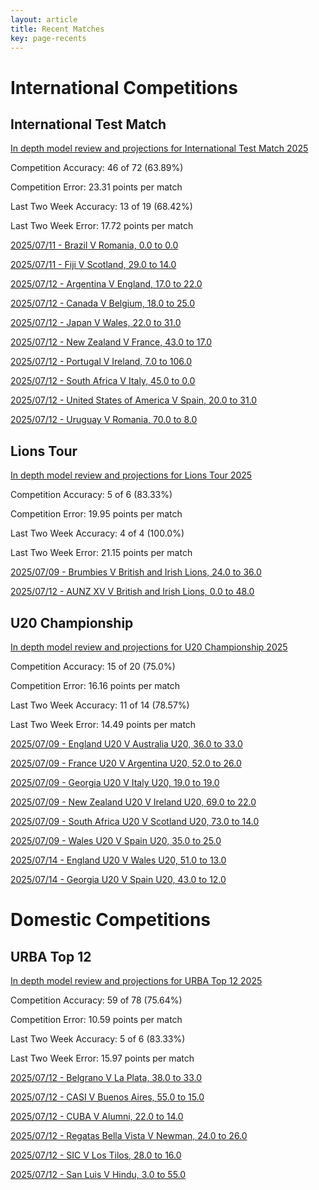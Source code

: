 ```yaml
---  
layout: article  
title: Recent Matches  
key: page-recents  
---
```

# International Competitions

## International Test Match


[In depth model review and projections for International Test Match 2025](comp_files/International_Test_Match_2025)

Competition Accuracy: 46 of 72 (63.89%)

Competition Error: 23.31 points per match

Last Two Week Accuracy: 13 of 19 (68.42%)

Last Two Week Error: 17.72 points per match

[2025/07/11 - Brazil V Romania, 0.0 to 0.0](reviews\2025-07-11-Brazil_V_Romania)

[2025/07/11 - Fiji V Scotland, 29.0 to 14.0](reviews\2025-07-11-Fiji_V_Scotland)

[2025/07/12 - Argentina V England, 17.0 to 22.0](reviews\2025-07-12-Argentina_V_England)

[2025/07/12 - Canada V Belgium, 18.0 to 25.0](reviews\2025-07-12-Canada_V_Belgium)

[2025/07/12 - Japan V Wales, 22.0 to 31.0](reviews\2025-07-12-Japan_V_Wales)

[2025/07/12 - New Zealand V France, 43.0 to 17.0](reviews\2025-07-12-NewZealand_V_France)

[2025/07/12 - Portugal V Ireland, 7.0 to 106.0](reviews\2025-07-12-Portugal_V_Ireland)

[2025/07/12 - South Africa V Italy, 45.0 to 0.0](reviews\2025-07-12-SouthAfrica_V_Italy)

[2025/07/12 - United States of America V Spain, 20.0 to 31.0](reviews\2025-07-12-UnitedStatesofAmerica_V_Spain)

[2025/07/12 - Uruguay V Romania, 70.0 to 8.0](reviews\2025-07-12-Uruguay_V_Romania)
## Lions Tour


[In depth model review and projections for Lions Tour 2025](comp_files/Lions_Tour_2025)

Competition Accuracy: 5 of 6 (83.33%)

Competition Error: 19.95 points per match

Last Two Week Accuracy: 4 of 4 (100.0%)

Last Two Week Error: 21.15 points per match

[2025/07/09 - Brumbies V British and Irish Lions, 24.0 to 36.0](reviews\2025-07-09-Brumbies_V_BritishandIrishLions)

[2025/07/12 - AUNZ XV V British and Irish Lions, 0.0 to 48.0](reviews\2025-07-12-AUNZXV_V_BritishandIrishLions)
## U20 Championship


[In depth model review and projections for U20 Championship 2025](comp_files/U20_Championship_2025)

Competition Accuracy: 15 of 20 (75.0%)

Competition Error: 16.16 points per match

Last Two Week Accuracy: 11 of 14 (78.57%)

Last Two Week Error: 14.49 points per match

[2025/07/09 - England U20 V Australia U20, 36.0 to 33.0](reviews\2025-07-09-EnglandU20_V_AustraliaU20)

[2025/07/09 - France U20 V Argentina U20, 52.0 to 26.0](reviews\2025-07-09-FranceU20_V_ArgentinaU20)

[2025/07/09 - Georgia U20 V Italy U20, 19.0 to 19.0](reviews\2025-07-09-GeorgiaU20_V_ItalyU20)

[2025/07/09 - New Zealand U20 V Ireland U20, 69.0 to 22.0](reviews\2025-07-09-NewZealandU20_V_IrelandU20)

[2025/07/09 - South Africa U20 V Scotland U20, 73.0 to 14.0](reviews\2025-07-09-SouthAfricaU20_V_ScotlandU20)

[2025/07/09 - Wales U20 V Spain U20, 35.0 to 25.0](reviews\2025-07-09-WalesU20_V_SpainU20)

[2025/07/14 - England U20 V Wales U20, 51.0 to 13.0](reviews\2025-07-14-EnglandU20_V_WalesU20)

[2025/07/14 - Georgia U20 V Spain U20, 43.0 to 12.0](reviews\2025-07-14-GeorgiaU20_V_SpainU20)
# Domestic Competitions

## URBA Top 12


[In depth model review and projections for URBA Top 12 2025](comp_files/URBA_Top_12_2025)

Competition Accuracy: 59 of 78 (75.64%)

Competition Error: 10.59 points per match

Last Two Week Accuracy: 5 of 6 (83.33%)

Last Two Week Error: 15.97 points per match

[2025/07/12 - Belgrano V La Plata, 38.0 to 33.0](reviews\2025-07-12-Belgrano_V_LaPlata)

[2025/07/12 - CASI V Buenos Aires, 55.0 to 15.0](reviews\2025-07-12-CASI_V_BuenosAires)

[2025/07/12 - CUBA V Alumni, 22.0 to 14.0](reviews\2025-07-12-CUBA_V_Alumni)

[2025/07/12 - Regatas Bella Vista V Newman, 24.0 to 26.0](reviews\2025-07-12-RegatasBellaVista_V_Newman)

[2025/07/12 - SIC V Los Tilos, 28.0 to 16.0](reviews\2025-07-12-SIC_V_LosTilos)

[2025/07/12 - San Luis V Hindu, 3.0 to 55.0](reviews\2025-07-12-SanLuis_V_Hindu)
